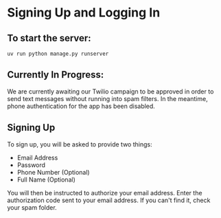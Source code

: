 # Signing Up and Logging In

## To start the server:
`uv run python manage.py runserver`

## Currently In Progress:
We are currently awaiting our Twilio campaign to be approved in order to send text messages without running into spam filters.
In the meantime, phone authentication for the app has been disabled.

## Signing Up
To sign up, you will be asked to provide two things:
* Email Address
* Password
* Phone Number (Optional)
* Full Name (Optional)

You will then be instructed to authorize your email address. Enter the authorization code sent to your email address. If you can't find it, check your spam folder.
